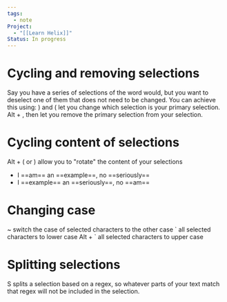 ```yaml
---
tags:
  - note
Project:
  - "[[Learn Helix]]"
Status: In progress
---
```

# Cycling and removing selections
Say you have a series of selections of the word would, but you want to deselect one of them that does not need to be changed. 
You can achieve this using:
) and ( let you change which selection is your primary selection.
Alt + , then let you remove the primary selection from your selection.

# Cycling content of selections
Alt + ( or ) allow you to "rotate" the content of your selections
- I ==am== an ==example==, no ==seriously==
- I ==example== an ==seriously==, no ==am==

# Changing case
~ switch the case of selected characters to the other case
\` all selected characters to lower case
Alt + \` all selected characters to upper case

# Splitting selections
S splits a selection based on a regex, so whatever parts of your text match that regex will not be included in the selection.



